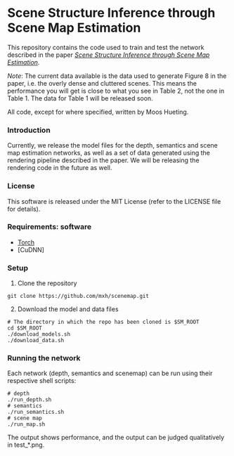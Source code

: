 # Scene Structure Inference through Scene Map Estimation
This repository contains the code used to train and test the network described
in the paper [*Scene Structure Inference through Scene Map Estimation*](http://geometry.cs.ucl.ac.uk/projects/2016/scenemap/paper_docs/scenemap.pdf).

*Note*: The current data available is the data used to generate Figure 8 in the
paper, i.e. the overly dense and cluttered scenes. This means the performance
you will get is close to what you see in Table 2, not the one in Table 1. The
data for Table 1 will be released soon.

All code, except for where specified, written by Moos Hueting.

### Introduction
Currently, we release the model files for the depth, semantics and scene map
estimation networks, as well as a set of data generated using the rendering
pipeline described in the paper. We will be releasing the rendering code in the
future as well.

### License
This software is released under the MIT License (refer to the LICENSE file for
details).

### Requirements: software
* [Torch](https://github.com/torch/torch7/)
* [CuDNN]

### Setup

1. Clone the repository
```Shell
git clone https://github.com/mxh/scenemap.git
```
2. Download the model and data files
```Shell
# The directory in which the repo has been cloned is $SM_ROOT
cd $SM_ROOT
./download_models.sh
./download_data.sh
```

### Running the network
Each network (depth, semantics and scenemap) can be run using their respective
shell scripts:
```Shell
# depth
./run_depth.sh
# semantics
./run_semantics.sh
# scene map
./run_map.sh
```
The output shows performance, and the output can be judged qualitatively in 
test\_\*.png.
